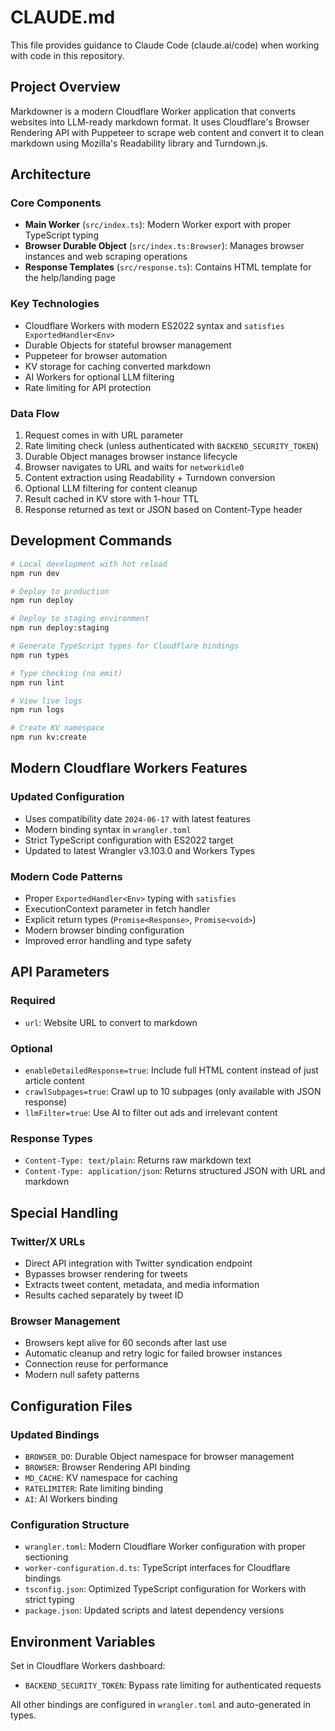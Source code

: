 # CLAUDE.md

This file provides guidance to Claude Code (claude.ai/code) when working with code in this repository.

## Project Overview

Markdowner is a modern Cloudflare Worker application that converts websites into LLM-ready markdown format. It uses Cloudflare's Browser Rendering API with Puppeteer to scrape web content and convert it to clean markdown using Mozilla's Readability library and Turndown.js.

## Architecture

### Core Components
- **Main Worker** (`src/index.ts`): Modern Worker export with proper TypeScript typing
- **Browser Durable Object** (`src/index.ts:Browser`): Manages browser instances and web scraping operations
- **Response Templates** (`src/response.ts`): Contains HTML template for the help/landing page

### Key Technologies
- Cloudflare Workers with modern ES2022 syntax and `satisfies ExportedHandler<Env>`
- Durable Objects for stateful browser management
- Puppeteer for browser automation
- KV storage for caching converted markdown
- AI Workers for optional LLM filtering
- Rate limiting for API protection

### Data Flow
1. Request comes in with URL parameter
2. Rate limiting check (unless authenticated with `BACKEND_SECURITY_TOKEN`)
3. Durable Object manages browser instance lifecycle
4. Browser navigates to URL and waits for `networkidle0`
5. Content extraction using Readability + Turndown conversion
6. Optional LLM filtering for content cleanup
7. Result cached in KV store with 1-hour TTL
8. Response returned as text or JSON based on Content-Type header

## Development Commands

```bash
# Local development with hot reload
npm run dev

# Deploy to production
npm run deploy

# Deploy to staging environment
npm run deploy:staging

# Generate TypeScript types for Cloudflare bindings
npm run types

# Type checking (no emit)
npm run lint

# View live logs
npm run logs

# Create KV namespace
npm run kv:create
```

## Modern Cloudflare Workers Features

### Updated Configuration
- Uses compatibility date `2024-06-17` with latest features
- Modern binding syntax in `wrangler.toml`
- Strict TypeScript configuration with ES2022 target
- Updated to latest Wrangler v3.103.0 and Workers Types

### Modern Code Patterns
- Proper `ExportedHandler<Env>` typing with `satisfies`
- ExecutionContext parameter in fetch handler
- Explicit return types (`Promise<Response>`, `Promise<void>`)
- Modern browser binding configuration
- Improved error handling and type safety

## API Parameters

### Required
- `url`: Website URL to convert to markdown

### Optional
- `enableDetailedResponse=true`: Include full HTML content instead of just article content
- `crawlSubpages=true`: Crawl up to 10 subpages (only available with JSON response)
- `llmFilter=true`: Use AI to filter out ads and irrelevant content

### Response Types
- `Content-Type: text/plain`: Returns raw markdown text
- `Content-Type: application/json`: Returns structured JSON with URL and markdown

## Special Handling

### Twitter/X URLs
- Direct API integration with Twitter syndication endpoint
- Bypasses browser rendering for tweets
- Extracts tweet content, metadata, and media information
- Results cached separately by tweet ID

### Browser Management
- Browsers kept alive for 60 seconds after last use
- Automatic cleanup and retry logic for failed browser instances
- Connection reuse for performance
- Modern null safety patterns

## Configuration Files

### Updated Bindings
- `BROWSER_DO`: Durable Object namespace for browser management
- `BROWSER`: Browser Rendering API binding
- `MD_CACHE`: KV namespace for caching
- `RATELIMITER`: Rate limiting binding
- `AI`: AI Workers binding

### Configuration Structure
- `wrangler.toml`: Modern Cloudflare Worker configuration with proper sectioning
- `worker-configuration.d.ts`: TypeScript interfaces for Cloudflare bindings
- `tsconfig.json`: Optimized TypeScript configuration for Workers with strict typing
- `package.json`: Updated scripts and latest dependency versions

## Environment Variables

Set in Cloudflare Workers dashboard:
- `BACKEND_SECURITY_TOKEN`: Bypass rate limiting for authenticated requests

All other bindings are configured in `wrangler.toml` and auto-generated in types.